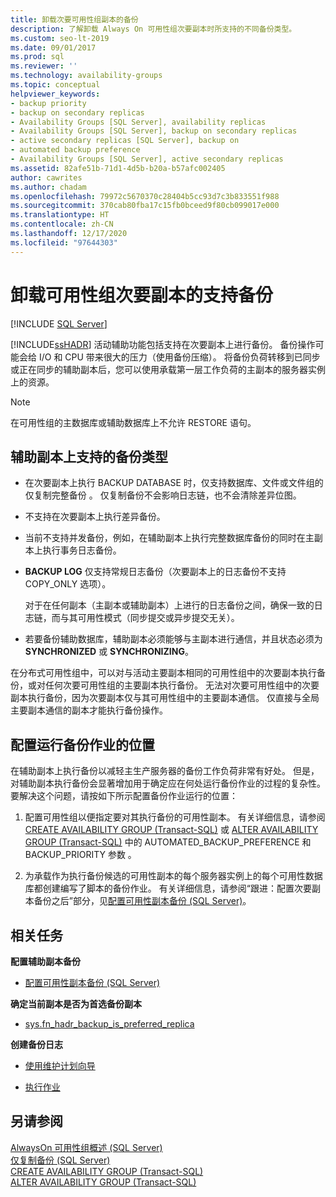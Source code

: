 ```yaml
---
title: 卸载次要可用性组副本的备份
description: 了解卸载 Always On 可用性组次要副本时所支持的不同备份类型。
ms.custom: seo-lt-2019
ms.date: 09/01/2017
ms.prod: sql
ms.reviewer: ''
ms.technology: availability-groups
ms.topic: conceptual
helpviewer_keywords:
- backup priority
- backup on secondary replicas
- Availability Groups [SQL Server], availability replicas
- Availability Groups [SQL Server], backup on secondary replicas
- active secondary replicas [SQL Server], backup on
- automated backup preference
- Availability Groups [SQL Server], active secondary replicas
ms.assetid: 82afe51b-71d1-4d5b-b20a-b57afc002405
author: cawrites
ms.author: chadam
ms.openlocfilehash: 79972c5670370c28404b5cc93d7c3b833551f988
ms.sourcegitcommit: 370cab80fba17c15fb0bceed9f80cb099017e000
ms.translationtype: HT
ms.contentlocale: zh-CN
ms.lasthandoff: 12/17/2020
ms.locfileid: "97644303"
---
```

# <a name="offload-supported-backups-to-secondary-replicas-of-an-availability-group"></a>卸载可用性组次要副本的支持备份
[!INCLUDE [SQL Server](../../../includes/applies-to-version/sqlserver.md)]

  [!INCLUDE[ssHADR](../../../includes/sshadr-md.md)] 活动辅助功能包括支持在次要副本上进行备份。 备份操作可能会给 I/O 和 CPU 带来很大的压力（使用备份压缩）。 将备份负荷转移到已同步或正在同步的辅助副本后，您可以使用承载第一层工作负荷的主副本的服务器实例上的资源。  

> [!NOTE]  
>  在可用性组的主数据库或辅助数据库上不允许 RESTORE 语句。  
  
 
##  <a name="backup-types-supported-on-secondary-replicas"></a><a name="SupportedBuTypes"></a> 辅助副本上支持的备份类型  
  
-   在次要副本上执行 BACKUP DATABASE 时，仅支持数据库、文件或文件组的仅复制完整备份  。 仅复制备份不会影响日志链，也不会清除差异位图。  
  
-   不支持在次要副本上执行差异备份。

-   当前不支持并发备份，例如，在辅助副本上执行完整数据库备份的同时在主副本上执行事务日志备份。 
  
-   **BACKUP LOG** 仅支持常规日志备份（次要副本上的日志备份不支持 COPY_ONLY 选项）。  
  
     对于在任何副本（主副本或辅助副本）上进行的日志备份之间，确保一致的日志链，而与其可用性模式（同步提交或异步提交无关）。  
  
-   若要备份辅助数据库，辅助副本必须能够与主副本进行通信，并且状态必须为 **SYNCHRONIZED** 或 **SYNCHRONIZING**。  

在分布式可用性组中，可以对与活动主要副本相同的可用性组中的次要副本执行备份，或对任何次要可用性组的主要副本执行备份。 无法对次要可用性组中的次要副本执行备份，因为次要副本仅与其可用性组中的主要副本通信。 仅直接与全局主要副本通信的副本才能执行备份操作。

##  <a name="configuring-where-backup-jobs-run"></a><a name="WhereBuJobsRun"></a> 配置运行备份作业的位置  
 在辅助副本上执行备份以减轻主生产服务器的备份工作负荷非常有好处。 但是，对辅助副本执行备份会显著增加用于确定应在何处运行备份作业的过程的复杂性。 要解决这个问题，请按如下所示配置备份作业运行的位置：  
  
1.  配置可用性组以便指定要对其执行备份的可用性副本。 有关详细信息，请参阅 [CREATE AVAILABILITY GROUP (Transact-SQL)](../../../t-sql/statements/create-availability-group-transact-sql.md) 或 [ALTER AVAILABILITY GROUP (Transact-SQL)](../../../t-sql/statements/alter-availability-group-transact-sql.md) 中的 AUTOMATED_BACKUP_PREFERENCE 和 BACKUP_PRIORITY 参数 。  
  
2.  为承载作为执行备份候选的可用性副本的每个服务器实例上的每个可用性数据库都创建编写了脚本的备份作业。 有关详细信息，请参阅“跟进：配置次要副本备份之后”部分，见[配置可用性副本备份 (SQL Server)](../../../database-engine/availability-groups/windows/configure-backup-on-availability-replicas-sql-server.md)。  
  
##  <a name="related-tasks"></a><a name="RelatedTasks"></a> 相关任务  
 **配置辅助副本备份**  
  
-   [配置可用性副本备份 (SQL Server)](../../../database-engine/availability-groups/windows/configure-backup-on-availability-replicas-sql-server.md)  
  
 **确定当前副本是否为首选备份副本**  
  
-   [sys.fn_hadr_backup_is_preferred_replica](../../../relational-databases/system-functions/sys-fn-hadr-backup-is-preferred-replica-transact-sql.md)  
  
 **创建备份日志**  
  
-   [使用维护计划向导](../../../relational-databases/maintenance-plans/use-the-maintenance-plan-wizard.md)  
  
-   [执行作业](../../../ssms/agent/implement-jobs.md)  
  
## <a name="see-also"></a>另请参阅  
 [AlwaysOn 可用性组概述 (SQL Server)](../../../database-engine/availability-groups/windows/overview-of-always-on-availability-groups-sql-server.md)   
 [仅复制备份 (SQL Server)](../../../relational-databases/backup-restore/copy-only-backups-sql-server.md)   
 [CREATE AVAILABILITY GROUP (Transact-SQL)](../../../t-sql/statements/create-availability-group-transact-sql.md)   
 [ALTER AVAILABILITY GROUP (Transact-SQL)](../../../t-sql/statements/alter-availability-group-transact-sql.md)  
  
  
